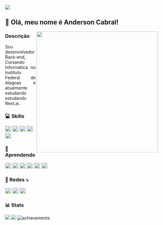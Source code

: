 ![](https://komarev.com/ghpvc/?username=renatabfs&color=brightgreen&label=Views&style=plastic)
## 🤟 Olá, meu nome é Anderson Cabral!
<img height=400 align="right" src="https://i.pinimg.com/564x/ab/28/19/ab28195de123e46465a5b35a50db6c02.jpg" />

### Descrição

<section>
<p align="justify">
  Sou desenvolvedor Back-end, Cursando Informática no Instituto Federal de Alagoas e atualmente estudando estudando Nest.js.
</p>

### 💻 Skills 
<img height="20px" src="https://img.shields.io/badge/JavaScript-F7DF1E?style=for-the-badge&logo=javascript&logoColor=black"/> <img height="20px" src="https://img.shields.io/badge/Java-ED8B00?style=for-the-badge&logo=openjdk&logoColor=white"/> <img height="20px" src="https://img.shields.io/badge/CSS-239120?&style=for-the-badge&logo=css3&logoColor=white"/> <img height="20px" src="https://img.shields.io/badge/HTML5-E34F26?style=for-the-badge&logo=html5&logoColor=white"/> <img height="20px" src="https://img.shields.io/badge/GIT-E44C30?style=for-the-badge&logo=git&logoColor=white"/>
  
### 📗 Aprendendo 
<img height="20px" src="https://img.shields.io/badge/Flutter-02569B?style=for-the-badge&logo=flutter&logoColor=white"/> <img height="20px" src="https://img.shields.io/badge/Dart-0175C2?style=for-the-badge&logo=dart&logoColor=white"/> <img height="20px" src="https://img.shields.io/badge/Node.js-43853D?style=for-the-badge&logo=node.js&logoColor=white"/> <img height="20px" src="https://img.shields.io/badge/Express.js-404D59?style=for-the-badge"/> 
<img height="20px" src="ttps://img.shields.io/badge/TypeScript-007ACC?style=for-the-badge&logo=typescript&logoColor=white"/>
<img height = 20px src="https://img.shields.io/badge/nestjs-%23E0234E.svg?style=for-the-badge&logo=nestjs&logoColor=white"/>

### 💌 Redes ⤵️
<p align="left">
  <a href="mailto:andersoncabraldev1994@gmail.com" alt="Gmail">
  <img src="https://img.shields.io/badge/Gmail-D14836?style=for-the-badge&logo=gmail&logoColor=white&link=mailto:andersoncabraldev1994@gmail.com" height="20px" /></a>

  <a href="https://www.linkedin.com/in/anderson-cabral-67ab2128b/" alt="Linkedin">
  <img src="https://img.shields.io/badge/LinkedIn-0077B5?style=for-the-badge&logo=linkedin&logoColor=white&link=https://www.linkedin.com/in/anderson-cabral-67ab2128b/" height ="20px"/></a>

  <a href="https://www.instagram.com/andinoo505" alt="Instagram">
  <img src="https://img.shields.io/badge/Instagram-E4405F?style=for-the-badge&logo=instagram&logoColor=white&link=www.instagram.com/andinoo505" height="20px"/></a>
</p>  

### 📊 Stats
  
<img src="https://github-readme-stats.vercel.app/api?username=andinothecreator&show_icons=true&theme=shadow_red&layout=compact"/>
<img src="https://github-readme-stats.vercel.app/api/top-langs/?username=andinothecreator&theme=shadow_red&layout=compact" />
<img alt="achievements" src="https://github-profile-trophy.vercel.app/?username=andinothecreator&theme=shadow_red&margin-w=8&column=4&count_private=true&rank=S,AAA,B" />
